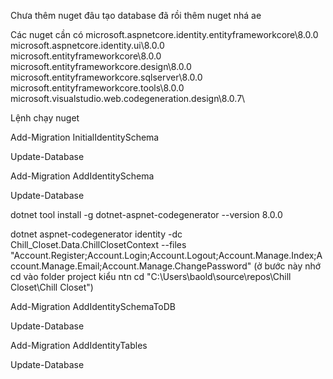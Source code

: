 Chưa thêm nuget đâu tạo database đã rồi thêm nuget nhá ae

Các nuget cần có
microsoft.aspnetcore.identity.entityframeworkcore\8.0.0\
microsoft.aspnetcore.identity.ui\8.0.0\
microsoft.entityframeworkcore\8.0.0\
microsoft.entityframeworkcore.design\8.0.0\
microsoft.entityframeworkcore.sqlserver\8.0.0\
microsoft.entityframeworkcore.tools\8.0.0\
microsoft.visualstudio.web.codegeneration.design\8.0.7\

Lệnh chạy nuget

Add-Migration InitialIdentitySchema

Update-Database

Add-Migration AddIdentitySchema

Update-Database

dotnet tool install -g dotnet-aspnet-codegenerator --version 8.0.0

dotnet aspnet-codegenerator identity -dc Chill_Closet.Data.ChillClosetContext --files "Account.Register;Account.Login;Account.Logout;Account.Manage.Index;Account.Manage.Email;Account.Manage.ChangePassword" (ở bước này nhớ cd vào folder project kiểu ntn cd "C:\Users\baold\source\repos\Chill Closet\Chill Closet")

Add-Migration AddIdentitySchemaToDB

Update-Database

Add-Migration AddIdentityTables

Update-Database
